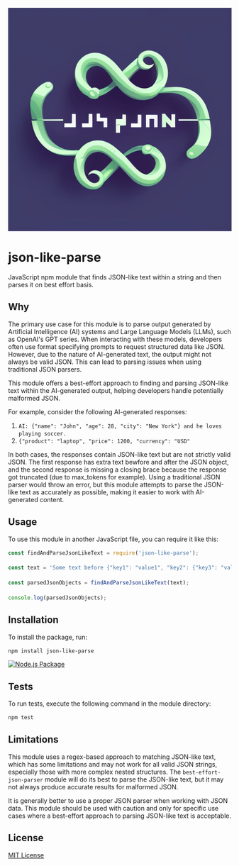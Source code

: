 ![JSON-Like Text Parser Logo](images/logo.png)

# json-like-parse
JavaScript npm module that finds JSON-like text within a string and then parses it on best effort basis.

## Why

The primary use case for this module is to parse output generated by Artificial Intelligence (AI) systems and Large Language Models (LLMs), such as OpenAI's GPT series. When interacting with these models, developers often use format specifying prompts to request structured data like JSON. However, due to the nature of AI-generated text, the output might not always be valid JSON. This can lead to parsing issues when using traditional JSON parsers.

This module offers a best-effort approach to finding and parsing JSON-like text within the AI-generated output, helping developers handle potentially malformed JSON.

For example, consider the following AI-generated responses:

1. `AI: {"name": "John", "age": 28, "city": "New York"} and he loves playing soccer.`
2. `{"product": "laptop", "price": 1200, "currency": "USD"`

In both cases, the responses contain JSON-like text but are not strictly valid JSON. The first response has extra text bewfore and after the JSON object, and the second response is missing a closing brace because the response got truncated (due to max_tokens for example). Using a traditional JSON parser would throw an error, but this module attempts to parse the JSON-like text as accurately as possible, making it easier to work with AI-generated content.

## Usage
To use this module in another JavaScript file, you can require it like this:
```js
const findAndParseJsonLikeText = require('json-like-parse');

const text = 'Some text before {"key1": "value1", "key2": {"key3": "value3"}} some text after';

const parsedJsonObjects = findAndParseJsonLikeText(text);

console.log(parsedJsonObjects);
```

## Installation

To install the package, run:

```bash
npm install json-like-parse
```

[![Node.js Package](https://github.com/WiegerWolf/json-like-parse/actions/workflows/npm-publish.yml/badge.svg)](https://github.com/WiegerWolf/json-like-parse/actions/workflows/npm-publish.yml)

## Tests

To run tests, execute the following command in the module directory:

```bash
npm test
```

## Limitations

This module uses a regex-based approach to matching JSON-like text, which has some limitations and may not work for all valid JSON strings, especially those with more complex nested structures. The `best-effort-json-parser` module will do its best to parse the JSON-like text, but it may not always produce accurate results for malformed JSON.

It is generally better to use a proper JSON parser when working with JSON data. This module should be used with caution and only for specific use cases where a best-effort approach to parsing JSON-like text is acceptable.

## License

[MIT License](https://choosealicense.com/licenses/mit/)